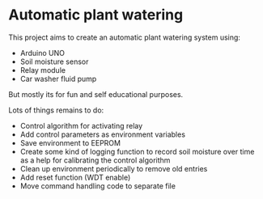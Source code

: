 Automatic plant watering
========================

This project aims to create an automatic plant watering system using:
- Arduino UNO
- Soil moisture sensor
- Relay module
- Car washer fluid pump

But mostly its for fun and self educational purposes.

Lots of things remains to do:
- Control algorithm for activating relay
- Add control parameters as environment variables
- Save environment to EEPROM
- Create some kind of logging function to record soil moisture over time
  as a help for calibrating the control algorithm
- Clean up environment periodically to remove old entries
- Add reset function (WDT enable)
- Move command handling code to separate file
